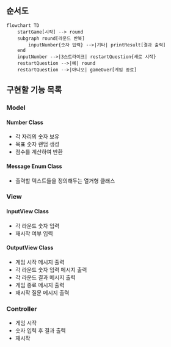 ## 순서도

```mermaid
flowchart TD
    startGame[시작] --> round
    subgraph round[라운드 반복]
        inputNumber{숫자 입력} -->|기타| printResult[결과 출력]
    end
    inputNumber -->|3스트라이크| restartQuestion{새로 시작}
    restartQuestion -->|예| round
    restartQuestion -->|아니오| gameOver[게임 종료]
```

## 구현할 기능 목록

### Model

#### Number Class
- 각 자리의 숫자 보유
- 목표 숫자 랜덤 생성
- 점수를 계산하여 반환

#### Message Enum Class
- 출력할 텍스트들을 정의해두는 열거형 클래스

### View

#### InputView Class
  - 각 라운드 숫자 입력
  - 재시작 여부 입력

#### OutputView Class
  - 게임 시작 메시지 출력
  - 각 라운드 숫자 입력 메시지 출력
  - 각 라운드 결과 메시지 출력
  - 게임 종료 메시지 출력
  - 재시작 질문 메시지 출력

### Controller
- 게임 시작
- 숫자 입력 후 결과 출력
- 재시작
